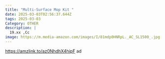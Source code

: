 ```yaml
---
title: "Multi-Surface Mop Kit "
date: 2025-03-03T02:56:37.644Z
tags: 2025-03-03
Category: OTHER
description: |
  19.xx ,Cc
image: https://m.media-amazon.com/images/I/81mdp0HNRpL._AC_SL1500_.jpg
---
```

https://amzlink.to/az0NhdhX4hipF   ad